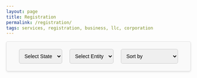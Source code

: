 ```yaml
---
layout: page
title: Registration
permalink: /registration/
tags: services, registration, business, llc, corporation
---
```

<!-- Dropdown Menus -->
<div class="filter-box">
    <select id="state-select">
        <option value="">Select State</option>
        <option value="new-york">New York</option>
        <!-- Add more states as needed -->
    </select>
    <select id="entity-select">
        <option value="">Select Entity</option>
        <!-- Add more entities as needed -->
    </select>
    <select id="sort-select">
        <option value="">Sort by</option>
        <option value="price-asc">Price: Low to High</option>
        <option value="price-desc">Price: High to Low</option>
        <option value="name-asc">Name: A to Z</option>
        <option value="name-desc">Name: Z to A</option>
    </select>
</div>

<style>
    .filter-box {
        display: flex;
        justify-content: center;
        align-items: center;
        padding: 20px;
        background-color: #f9f9f9;
        border: 1px solid #e0e0e0;
        border-radius: 5px;
        box-shadow: 0 2px 4px rgba(0, 0, 0, 0.1);
        margin-bottom: 20px;
    }

    .filter-box select {
        padding: 10px;
        border: 1px solid #ccc;
        border-radius: 5px;
        font-size: 1em;
        margin: 0 10px;
    }
</style>

<div class="pricing-container" id="pricing-container">
    <!-- Pricing cards will be dynamically populated here -->
</div>

<script>
    function loadProducts(state, entity) {
        fetch(`/data/products/${state}.json`)
            .then(response => response.json())
            .then(products => {
                let filteredProducts = products.filter(product => product.category === 'Registration');
                
                if (entity) {
                    filteredProducts = filteredProducts.filter(product => product.entity.toLowerCase() === entity.toLowerCase());
                }
                
                sortProducts(filteredProducts);
                document.getElementById('pricing-container').innerHTML = ''; // Clear existing cards
                filteredProducts.forEach(createCard);
            })
            .catch(error => console.error('Error loading products:', error));
    }

    function sortProducts(products) {
        const sortOption = document.getElementById('sort-select').value;
        switch (sortOption) {
            case 'price-asc':
                products.sort((a, b) => parseFloat(a.price.slice(1)) - parseFloat(b.price.slice(1)));
                break;
            case 'price-desc':
                products.sort((a, b) => parseFloat(b.price.slice(1)) - parseFloat(a.price.slice(1)));
                break;
            case 'name-asc':
                products.sort((a, b) => a.service.localeCompare(b.service));
                break;
            case 'name-desc':
                products.sort((a, b) => b.service.localeCompare(a.service));
                break;
        }
    }

    function createCard(item) {
        const card = document.createElement('div');
        card.className = 'pricing-card';
        card.innerHTML = `
            <div class="entity-box">${item.entity}</div>
            <img src="${item.image}" alt="${item.service} icon" class="service-icon">
            <h2>${item.service}</h2>
            <p>${item.description}</p>
            <div class="price">${item.price}</div>
            <a href="${item.link}" class="cta-button">${item.ctaText}</a>
        `;
        document.getElementById('pricing-container').appendChild(card);
    }

    function populateEntityDropdown(state) {
        fetch(`/data/products/${state}.json`)
            .then(response => response.json())
            .then(products => {
                const entitySelect = document.getElementById('entity-select');
                entitySelect.innerHTML = '<option value="">Select Entity</option>'; // Clear existing options
                const entities = [...new Set(products.map(product => product.entity))];
                entities.forEach(entity => {
                    const option = document.createElement('option');
                    option.value = entity.toLowerCase();
                    option.textContent = entity;
                    entitySelect.appendChild(option);
                });
            })
            .catch(error => console.error('Error loading entities:', error));
    }

    document.getElementById('state-select').addEventListener('change', function() {
        const state = this.value;
        if (state) {
            populateEntityDropdown(state);
            const entity = document.getElementById('entity-select').value;
            loadProducts(state, entity);
        }
    });

    document.getElementById('entity-select').addEventListener('change', function() {
        const entity = this.value;
        const state = document.getElementById('state-select').value;
        if (state) {
            loadProducts(state, entity);
        }
    });

    document.getElementById('sort-select').addEventListener('change', function() {
        const state = document.getElementById('state-select').value;
        const entity = document.getElementById('entity-select').value;
        if (state) {
            loadProducts(state, entity);
        }
    });
</script>

<style>
    .pricing-card {
        background-color: #fff; /* Sets the background color of the card to white */
        border: 1px solid #e0e0e0; /* Adds a light gray border around the card */
        border-radius: 5px; /* Rounds the corners of the card */
        padding: 20px; /* Adds padding inside the card */
        box-shadow: 0 4px 6px rgba(0, 0, 0, 0.1); /* Adds a subtle shadow for depth */
        text-align: center; /* Centers the text inside the card */
        margin: 20px; /* Adds margin around the card */
        max-width: 300px; /* Sets the maximum width of the card */
        flex: 1 1 calc(33.333% - 40px); /* Allows the card to flex and take up a third of the container width minus margins */
    }

    .pricing-container {
        display: flex; /* Enables flexbox layout for the container */
        flex-wrap: wrap; /* Allows items to wrap onto the next line */
        justify-content: space-between; /* Distributes space between items */
    }

    .entity-box {
        background-color: #0063A0; /* Sets the background color of the entity box */
        color: #fff; /* Sets the text color to white */
        padding: 5px 10px; /* Adds padding inside the entity box */
        border-radius: 3px; /* Rounds the corners of the entity box */
        display: inline-block; /* Displays the entity box inline */
        margin-bottom: 10px; /* Adds margin below the entity box */
    }

    .service-icon {
        max-width: 100%; /* Ensures the icon does not exceed the card width */
        height: auto; /* Maintains the aspect ratio of the icon */
        margin-bottom: 15px; /* Adds margin below the icon */
    }

    .cta-button {
        display: inline-block; /* Displays the button inline */
        background-color: #629E2D; /* Sets the background color of the button */
        color: #fff; /* Sets the text color to white */
        padding: 10px 20px; /* Adds padding inside the button */
        border-radius: 5px; /* Rounds the corners of the button */
        text-decoration: none; /* Removes underline from the text */
        margin-top: 15px; /* Adds margin above the button */
        transition: background-color 0.3s; /* Adds a transition effect for background color change */
    }

    .cta-button:hover {
        background-color: #4a7d1f; /* Changes the background color on hover */
    }

    a.cta-button {
        color: inherit; /* Inherits the color from the parent */
        background-image: none; /* Removes any background image */
        border-bottom: 0; /* Removes the bottom border */
        text-decoration: none; /* Ensures no underline on the text */
    }
</style>
